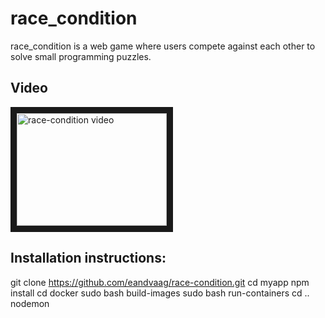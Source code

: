 # race_condition

race_condition is a web game where users compete against each other to solve small programming puzzles.


## Video
<a href="http://www.youtube.com/watch?feature=player_embedded&v=t5dj8m5H0N8
" target="_blank"><img src="http://img.youtube.com/vi/t5dj8m5H0N8/0.jpg" 
alt="race-condition video" width="240" height="180" border="10" /></a>

## Installation instructions: 

git clone https://github.com/eandvaag/race-condition.git
cd myapp
npm install
cd docker
sudo bash build-images
sudo bash run-containers
cd ..
nodemon
